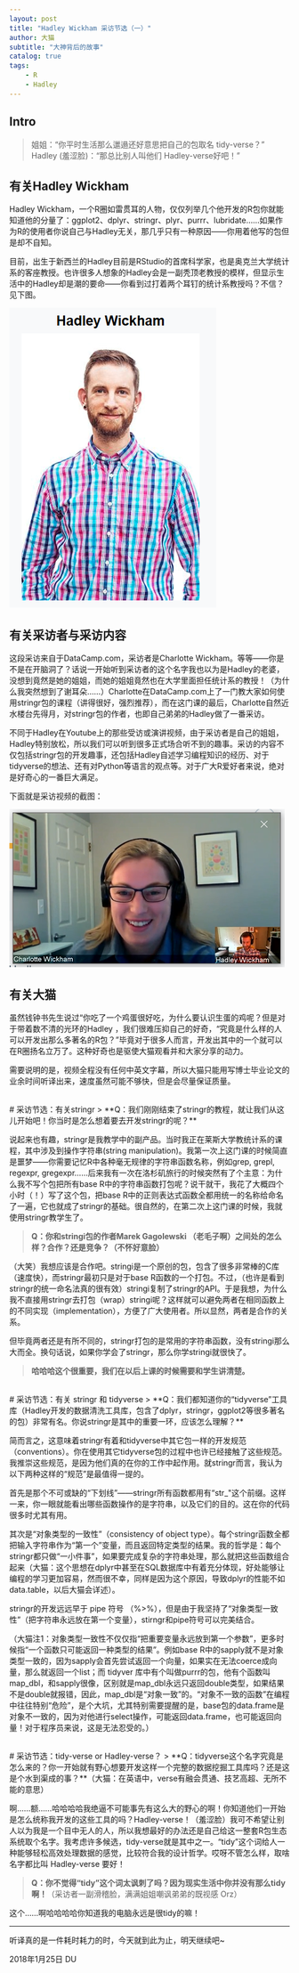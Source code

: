 ```yaml
---
layout: post
title: "Hadley Wickham 采访节选（一）"
author: 大猫
subtitle: "大神背后的故事"
catalog: true
tags:
    - R
    - Hadley
---
```


## Intro
> 姐姐：“你平时生活那么邋遢还好意思把自己的包取名 tidy-verse？”
> Hadley (羞涩脸)：“那总比别人叫他们 Hadley-verse好吧！”

## 有关Hadley Wickham
Hadley Wickham，一个R圈如雷贯耳的人物，仅仅列举几个他开发的R包你就能知道他的分量了：ggplot2、dplyr、stringr、plyr、purrr、lubridate……如果作为R的使用者你说自己与Hadley无关，那几乎只有一种原因——你用着他写的包但是却不自知。

目前，出生于新西兰的Hadley目前是RStudio的首席科学家，也是奥克兰大学统计系的客座教授。也许很多人想象的Hadley会是一副秃顶老教授的模样，但显示生活中的Hadley却是潮的要命——你看到过打着两个耳钉的统计系教授吗？不信？见下图。

![Alt text](/img/in-post/2018-01-25-hadley-1.png)


## 有关采访者与采访内容
这段采访来自于DataCamp.com，采访者是Charlotte Wickham。等等——你是不是在开脑洞了？话说一开始听到采访者的这个名字我也以为是Hadley的老婆，没想到竟然是她的姐姐，而她的姐姐竟然也在大学里面担任统计系的教授！（为什么我突然想到了谢耳朵……）Charlotte在DataCamp.com上了一门教大家如何使用stringr包的课程（讲得很好，强烈推荐），而在这门课的最后，Charlotte自然近水楼台先得月，对stringr包的作者，也即自己弟弟的Hadley做了一番采访。

不同于Hadley在Youtube上的那些受访或演讲视频，由于采访者是自己的姐姐，Hadley特别放松，所以我们可以听到很多正式场合听不到的趣事。采访的内容不仅包括stringr包的开发趣事，还包括Hadley自述学习编程知识的经历、对于tidyverse的想法、还有对Python等语言的观点等。对于广大R爱好者来说，绝对是好奇心的一番巨大满足。

下面就是采访视频的截图：

![Alt text](/img/in-post/2018-01-25-hadley-2.png)

## 有关大猫
虽然钱钟书先生说过“你吃了一个鸡蛋很好吃，为什么要认识生蛋的鸡呢？但是对于带着数不清的光环的Hadley ，我们很难压抑自己的好奇，“究竟是什么样的人可以开发出那么多著名的R包？”毕竟对于很多人而言，开发出其中的一个就可以在R圈扬名立万了。这种好奇也是驱使大猫观看并和大家分享的动力。

需要说明的是，视频全程没有任何中英文字幕，所以大猫只能用写博士毕业论文的业余时间听译出来，速度虽然可能不够快，但是会尽量保证质量。

<br>
# 采访节选：有关stringr
> **Q：我们刚刚结束了stringr的教程，就让我们从这儿开始吧！你当时是怎么想着要去开发stringr的呢？**

说起来也有趣，stringr是我教学中的副产品。当时我正在莱斯大学教统计系的课程，其中涉及到操作字符串(string manipulation)。我第一次上这门课的时候简直是噩梦——你需要记忆R中各种毫无规律的字符串函数名称，例如grep, grepl, regexpr, gregexpr……后来我有一次在洛杉矶旅行的时候突然有了个主意：为什么我不写个包把所有base R中的字符串函数打包呢？说干就干，我花了大概四个小时（！）写了这个包，把base R中的正则表达式函数全都用统一的名称给命名了一遍，它也就成了stringr的基础。很自然的，在第二次上这门课的时候，我就使用stringr教学生了。

> **Q：你和stringi包的作者Marek Gagolewski （老毛子啊）之间处的怎么样？合作？还是竞争？（不怀好意脸）**

（大笑）我想应该是合作吧。stringi是一个原创的包，包含了很多非常棒的C库（速度快），而stringr最初只是对于base R函数的一个打包。不过，（也许是看到stringr的统一命名法真的很有效）stringi复制了stringr的API。于是我想，为什么我不直接用stringr去打包（wrap）stringi呢？这样就可以避免两者在相同函数上的不同实现（implementation），方便了广大使用者。所以显然，两者是合作的关系。

但毕竟两者还是有所不同的，stringr打包的是常用的字符串函数，没有stringi那么大而全。换句话说，如果你学会了stringr，那么你学stringi就很快了。

> **哈哈哈这个很重要，我们在以后上课的时候需要和学生讲清楚。**

<br>
# 采访节选：有关 stringr 和 tidyverse
> **Q：我们都知道你的“tidyverse”工具库（Hadley开发的数据清洗工具库，包含了dplyr，stringr，ggplot2等很多著名的包）非常有名。你说stringr是其中的重要一环，应该怎么理解？**

简而言之，这意味着stringr有着和tidyverse中其它包一样的开发规范（conventions）。你在使用其它tidyverse包的过程中也许已经接触了这些规范。我推崇这些规范，是因为他们真的在你的工作中起作用。就stringr而言，我认为以下两种这样的“规范”是最值得一提的。

首先是那个不可或缺的“下划线”——stringr所有函数都用有“str_"这个前缀。这样一来，你一眼就能看出哪些函数操作的是字符串，以及它们的目的。这在你的代码很多时尤其有用。

其次是“对象类型的一致性”（consistency of object type）。每个stringr函数全都把输入字符串作为“第一个”变量，而且返回特定类型的结果。我的哲学是：每个stringr都只做“一小件事”，如果要完成复杂的字符串处理，那么就把这些函数组合起来（大猫：这个思想在dplyr中甚至在SQL数据库中有着充分体现，好处能够让编程的学习更加容易，然而很不幸，同样是因为这个原因，导致dplyr的性能不如data.table，以后大猫会详述）。

stringr的开发远远早于 pipe 符号 （%>%），但是由于我坚持了“对象类型一致性”（把字符串永远放在第一个变量），stirngr和pipe符号可以完美结合。

（大猫注1：对象类型一致性不仅仅指“把重要变量永远放到第一个参数”，更多时候指“一个函数只可能返回一种类型的结果”。例如base R中的sapply就不是对象类型一致的，因为sapply会首先尝试返回一个向量，如果实在无法coerce成向量，那么就返回一个list；而 tidyver 库中有个叫做purrr的包，他有个函数叫 map_dbl，和sapply很像，区别就是map_dbl永远只返回double类型，如果结果不是double就报错，因此，map_dbl是“对象一致”的。“对象不一致的函数”在编程中往往特别“危险”，是个大坑，尤其特别需要提醒的是，base包的data.frame是对象不一致的，因为对他进行select操作，可能返回data.frame，也可能返回向量！对于程序员来说，这是无法忍受的。）

<br>
# 采访节选：tidy-verse or Hadley-verse？
> **Q：tidyverse这个名字究竟是怎么来的？你一开始就有野心想要开发这样一个完整的数据挖掘工具库吗？还是这是个水到渠成的事？**（大猫：在英语中，verse有融会贯通、技艺高超、无所不能的意思）

啊……额……哈哈哈哈我绝逼不可能事先有这么大的野心的啊！你知道他们一开始是怎么统称我开发的这些工具的吗？Hadley-verse！（羞涩脸）我可不希望让别人以为我是一个目中无人的人，所以我想最好的办法还是自己给这一整套R包生态系统取个名字。我考虑许多候选，tidy-verse就是其中之一。“tidy”这个词给人一种能够轻松高效处理数据的感觉，比较符合我的设计哲学。哎呀不管怎么样，取啥名字都比叫 Hadley-verse 要好！

> **Q：你不觉得“tidy”这个词太讽刺了吗？因为现实生活中你并没有那么tidy啊！**（采访者一副滑稽脸，满满姐姐嘲讽弟弟的既视感 Orz）

这个……啊哈哈哈哈你知道我的电脑永远是很tidy的嘛！

----
听译真的是一件耗时耗力的时，今天就到此为止，明天继续吧~




2018年1月25日
DU